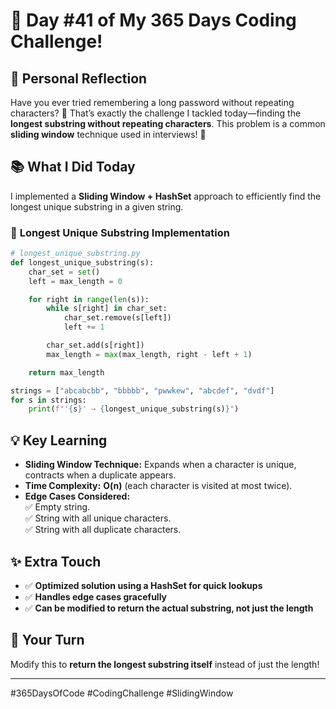 # 🎯 Day #41 of My 365 Days Coding Challenge!  

## 💭 Personal Reflection  
Have you ever tried remembering a long password without repeating characters? 🤯 That’s exactly the challenge I tackled today—finding the **longest substring without repeating characters**. This problem is a common **sliding window** technique used in interviews! 🚀  

## 📚 What I Did Today  
I implemented a **Sliding Window + HashSet** approach to efficiently find the longest unique substring in a given string.  

### 📝 **Longest Unique Substring Implementation**  

```python
# longest_unique_substring.py
def longest_unique_substring(s):
    char_set = set()
    left = max_length = 0  

    for right in range(len(s)):
        while s[right] in char_set:  
            char_set.remove(s[left])  
            left += 1  

        char_set.add(s[right])  
        max_length = max(max_length, right - left + 1)  

    return max_length  

strings = ["abcabcbb", "bbbbb", "pwwkew", "abcdef", "dvdf"]
for s in strings:
    print(f"'{s}' → {longest_unique_substring(s)}")
```

## 💡 Key Learning  
- **Sliding Window Technique:** Expands when a character is unique, contracts when a duplicate appears.  
- **Time Complexity:** **O(n)** (each character is visited at most twice).  
- **Edge Cases Considered:**  
  ✅ Empty string.  
  ✅ String with all unique characters.  
  ✅ String with all duplicate characters.  

## ✨ Extra Touch  
- ✅ **Optimized solution using a HashSet for quick lookups**  
- ✅ **Handles edge cases gracefully**  
- ✅ **Can be modified to return the actual substring, not just the length**  

## 🚀 Your Turn  
Modify this to **return the longest substring itself** instead of just the length!  

---

#365DaysOfCode #CodingChallenge #SlidingWindow  